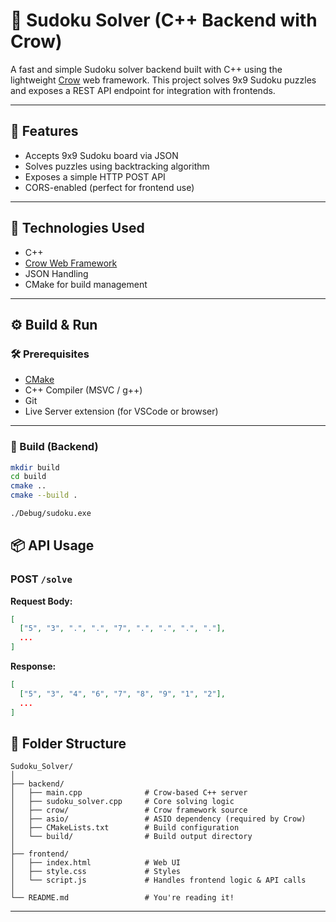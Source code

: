 # 🧩 Sudoku Solver (C++ Backend with Crow)

A fast and simple Sudoku solver backend built with C++ using the lightweight [Crow](https://github.com/ipkn/crow) web framework. This project solves 9x9 Sudoku puzzles and exposes a REST API endpoint for integration with frontends.

---

## 🚀 Features

- Accepts 9x9 Sudoku board via JSON
- Solves puzzles using backtracking algorithm
- Exposes a simple HTTP POST API
- CORS-enabled (perfect for frontend use)

---

## 🔧 Technologies Used

- C++
- [Crow Web Framework](https://github.com/ipkn/crow)
- JSON Handling
- CMake for build management

---
## ⚙️ Build & Run

### 🛠 Prerequisites

- [CMake](https://cmake.org/)
- C++ Compiler (MSVC / g++)
- Git
- Live Server extension (for VSCode or browser)

---

### 🧱 Build (Backend)

```bash
mkdir build
cd build
cmake ..
cmake --build .

./Debug/sudoku.exe
```
## 📦 API Usage

### POST `/solve`

**Request Body:**
```json
[
  ["5", "3", ".", ".", "7", ".", ".", ".", "."],
  ...
]
```
**Response:**
```json
[
  ["5", "3", "4", "6", "7", "8", "9", "1", "2"],
  ...
]
```

## 📁 Folder Structure

```
Sudoku_Solver/
│
├── backend/
│   ├── main.cpp              # Crow-based C++ server
│   ├── sudoku_solver.cpp     # Core solving logic
│   ├── crow/                 # Crow framework source
│   ├── asio/                 # ASIO dependency (required by Crow)
│   ├── CMakeLists.txt        # Build configuration
│   └── build/                # Build output directory
│
├── frontend/
│   ├── index.html            # Web UI
│   ├── style.css             # Styles
│   └── script.js             # Handles frontend logic & API calls
│
└── README.md                 # You're reading it!
```

---



